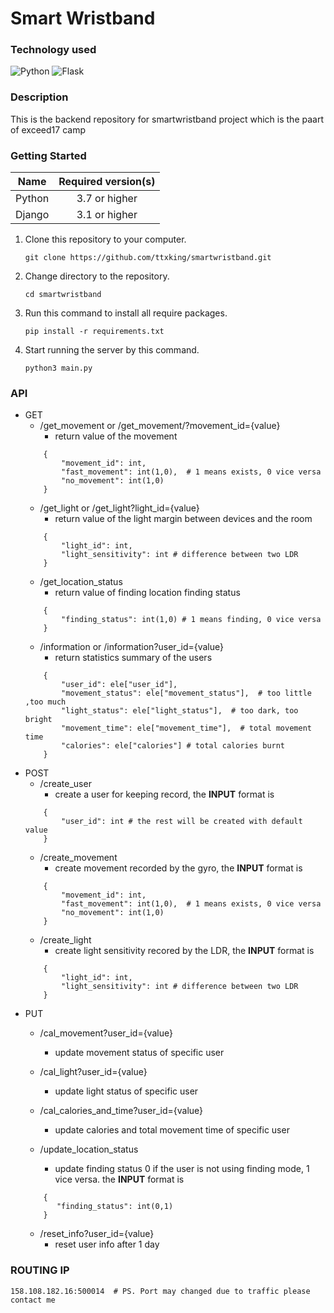 # Smart Wristband

### Technology used
<img alt="Python" src="https://img.shields.io/badge/python%20-%2314354C.svg?&style=for-the-badge&logo=python&logoColor=white"/> <img alt="Flask" src="https://img.shields.io/badge/flask%20-%23000.svg?&style=for-the-badge&logo=flask&logoColor=white"/>

### Description

This is the backend repository for smartwristband project which is the paart of exceed17 camp

### Getting Started

|    Name    | Required version(s) |
| :--------: | :-----------------: |
|   Python   |   3.7 or higher     |
|   Django   |   3.1 or higher     |

1. Clone this repository to your computer.
    ```
    git clone https://github.com/ttxking/smartwristband.git
    ```
2. Change directory to the repository.
    ```
    cd smartwristband
    ```
3. Run this command to install all require packages.
    ``` 
    pip install -r requirements.txt
    ```
4. Start running the server by this command.
    ```
    python3 main.py
    ```

### API

* GET
    * /get_movement or /get_movement/?movement_id={value}
        * return value of the movement
    ``` 
        {           
            "movement_id": int,
            "fast_movement": int(1,0),  # 1 means exists, 0 vice versa
            "no_movement": int(1,0)
        } 
    ```
    * /get_light or /get_light?light_id={value}
        * return value of the light margin between devices and the room
    ```
        {
            "light_id": int,
            "light_sensitivity": int # difference between two LDR
        }

    ```
    * /get_location_status
        * return value of finding location finding status
    ```
        {
            "finding_status": int(1,0) # 1 means finding, 0 vice versa
        }

    ```
    * /information or /information?user_id={value}
        * return statistics summary of the users
    ```
        {
            "user_id": ele["user_id"],
            "movement_status": ele["movement_status"],  # too little ,too much
            "light_status": ele["light_status"],  # too dark, too bright
            "movement_time": ele["movement_time"],  # total movement time
            "calories": ele["calories"] # total calories burnt
        }
    ```
* POST
    * /create_user
        * create a user for keeping record, the **INPUT** format is 
    ```
        {
            "user_id": int # the rest will be created with default value
        }
    ```
    * /create_movement
        * create movement recorded by the gyro, the **INPUT** format is
    ```
        {
            "movement_id": int,
            "fast_movement": int(1,0),  # 1 means exists, 0 vice versa
            "no_movement": int(1,0)
        }
    ```
    * /create_light
        * create light sensitivity recored by the LDR, the **INPUT** format is
    ```
        {
            "light_id": int,
            "light_sensitivity": int # difference between two LDR 
        }
    ```
* PUT 
    * /cal_movement?user_id={value}
        * update movement status of specific user

    * /cal_light?user_id={value}
        * update light status of specific user
 
    * /cal_calories_and_time?user_id={value}
        * update calories and total movement time of specific user
    
    * /update_location_status
        * update finding status 0 if the user is not using finding mode, 1 vice versa.  the **INPUT** format is
    ```
        {
           "finding_status": int(0,1)
        }
    ```
    * /reset_info?user_id={value}
        * reset user info after 1 day

### ROUTING IP
    158.108.182.16:500014  # PS. Port may changed due to traffic please contact me
